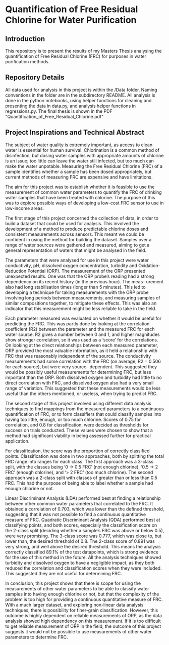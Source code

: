 # Quantification of Free Residual Chlorine for Water Purification

## Introduction
This repository is to present the results of my Masters Thesis analysing the quantification of Free Residual Chlorine (FRC) for purposes in water purification methods.

## Repository Details
All data used for analysis in this project is within the /Data folder. Naming conventions in the folder are in the subdirectory README. All analysis is done in the python notebooks, using helper functions for cleaning and presenting the data in data.py, and analysis helper functions in regressions.py. The final thesis is shown in the PDF "Quantification_of_Free_Residual_Chlorine.pdf"

## Project Inspirations and Technical Abstract

The subject of water quality is extremely important, as access to clean water is essential for human survival. Chlorination is a common method of disinfection, but dosing water samples with appropriate amounts of chlorine is an issue; too little can leave the water still infected, but too much can make the water unpotable. Measuring the Free Residual Chlorine (FRC) of a sample identifies whether a sample has been dosed appropriately, but current methods of measuring FRC are expensive and have limitations.

The aim for this project was to establish whether it is feasible to use the measurement of common water parameters to quantify the FRC of drinking water samples that have been treated with chlorine. The purpose of this was to explore possible ways of developing a low-cost FRC sensor to use in low-income areas.

The first stage of this project concerned the collection of data, in order to build a dataset that could be used for analysis. This involved the development of a method to produce predictable chlorine doses and consistent measurements across sensors. This meant we could be confident in using the method for building the dataset. Samples over a range of water sources were gathered and measured, aiming to get a general representation of waters that might be analysed in the field.

The parameters that were analysed for use in this project were water conductivity, pH, dissolved oxygen concentration, turbidity and Oxidation-Reduction Potential (ORP). The measurement of the ORP presented unexpected results. One was that the ORP probe’s reading had a strong dependency on its recent history (in the previous hour). The meas- urement also had long stabilisation times (longer than 5 minutes). This led to developing a technique for taking measurements with the ORP probe involving long periods between measurements, and measuring samples of similar compositions together, to mitigate these effects. This was also an indicator that this measurement might be less reliable to take in the field.

Each parameter measured was evaluated on whether it would be useful for predicting the FRC. This was partly done by looking at the correlation coefficient (R2) between the parameter and the measured FRC for each water source. R2 gives a number between 0 and 1, and higher magnitudes show stronger correlation, so it was used as a ‘score’ for the correlations. On looking at the direct relationships between each measured parameter, ORP provided the most valuable information, as it held a relationship with FRC that was reasonably independent of the source. The conductivity measurements had some correlation with the FRC (on average, R2 = 0.506 for each source), but were very source- dependent. This suggested they would be possibly useful measurements for determining FRC, but less important than the ORP. Both dissolved oxygen and turbidity had little to no direct correlation with FRC, and dissolved oxygen also had a very small range of variation. This suggested that these measurements would be less useful than the others mentioned, or useless, when trying to predict FRC.

The second stage of this project involved using different data analysis techniques to find mappings from the measured parameters to a continuous quantification of FRC, or to form classifiers that could classify samples into having too little, enough, or too much chlorine. Scores of 0.75 for correlation, and 0.8 for classification, were decided as thresholds for success on trials conducted. These values were chosen to show that a method had significant viability in being assessed further for practical application.

For classification, the score was the proportion of correctly classified points. Classification was done in two approaches, both by splitting the total FRC range into ranges for each class. The first approach was a 3-class split, with the classes being ‘0 → 0.5 FRC’ (not enough chlorine), ‘0.5 → 2 FRC’ (enough chlorine), and ‘> 2 FRC’ (too much chlorine). The second approach was a 2-class split with classes of greater than or less than 0.5 FRC. This had the purpose of being able to label whether a sample had enough chlorine or not.

Linear Discriminant Analysis (LDA) performed best at finding a relationship between other common water parameters that correlated to the FRC. It obtained a correlation of 0.703, which was lower than the defined threshold, suggesting that it was not possible to find a continuous quantitative measure of FRC. Quadratic Discriminant Analysis (QDA) performed best at classifying points, and both scores, especially the classification score on the 2-class split (deciding whether a sample’s FRC was above or below 0.5), were very promising. The 3-class score was 0.777, which was close to, but lower than, the desired threshold of 0.8. The 2-class score of 0.891 was very strong, and well above the desired threshold. This means the analysis correctly classified 89.1% of the test datapoints, which is strong evidence for the use of this method in the future. All the analysis techniques showed turbidity and dissolved oxygen to have a negligible impact, as they both reduced the correlation and classification scores when they were included. This suggested they are not useful for determining FRC.

In conclusion, this project shows that there is scope for using the measurements of other water parameters to be able to classify water samples into having enough chlorine or not, but that the complexity of the problem is too high for providing a continuous quantitative measure of FRC. With a much larger dataset, and exploring non-linear data analysis techniques, there is possibility for finer-grain classification. However, this outcome is highly dependent on reliable measurements of ORP, as the data analysis showed high dependency on this measurement. If it is too difficult to get reliable measurement of ORP in the field, the outcome of this project suggests it would not be possible to use measurements of other water parameters to determine FRC.


